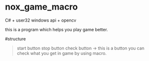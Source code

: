 # nox_game_macro
C# + user32 windows api + opencv

this is a program which helps you play game better.

#structure
>start button
>stop button
>check button -> this is a button you can check what you get in game by using macro. 